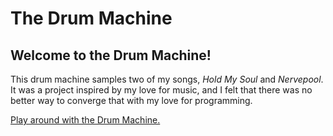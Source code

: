 # The Drum Machine

## Welcome to the Drum Machine!

This drum machine samples two of my songs, _Hold My Soul_ and _Nervepool_. It was a project inspired by my love for music, and I felt that there was no better way to converge that with my love for programming.

[Play around with the Drum Machine.](https://mpaitgt.github.io/drum-machine/)
